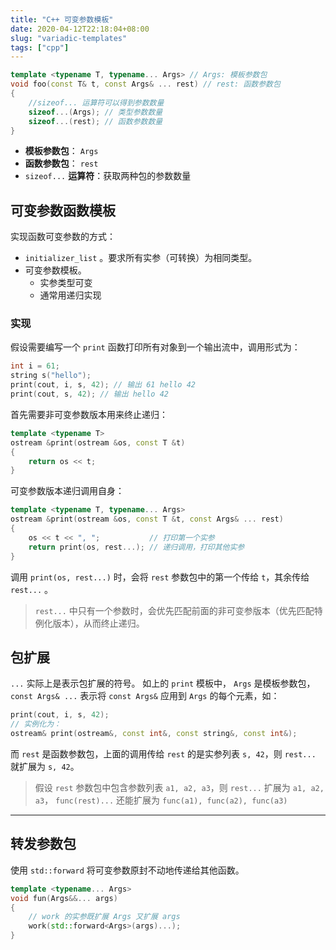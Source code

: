 ```yaml
---
title: "C++ 可变参数模板"
date: 2020-04-12T22:18:04+08:00
slug: "variadic-templates"
tags: ["cpp"]
---
```


```cpp
template <typename T, typename... Args> // Args: 模板参数包
void foo(const T& t, const Args& ... rest) // rest: 函数参数包
{
    //sizeof... 运算符可以得到参数数量
    sizeof...(Args); // 类型参数数量
    sizeof...(rest); // 函数参数数量
}
```

- **模板参数包**： `Args`
- **函数参数包**： `rest`
- `sizeof...` **运算符**：获取两种包的参数数量

## 可变参数函数模板

实现函数可变参数的方式：

- `initializer_list` 。要求所有实参（可转换）为相同类型。
- 可变参数模板。
  - 实参类型可变
  - 通常用递归实现

### 实现

假设需要编写一个 `print` 函数打印所有对象到一个输出流中，调用形式为：

```cpp
int i = 61;
string s("hello");
print(cout, i, s, 42); // 输出 61 hello 42
print(cout, s, 42); // 输出 hello 42
```

首先需要非可变参数版本用来终止递归：

```cpp
template <typename T>
ostream &print(ostream &os, const T &t)
{
    return os << t;
}
```

可变参数版本递归调用自身：

```cpp
template <typename T, typename... Args>
ostream &print(ostream &os, const T &t, const Args& ... rest)
{
    os << t << ", ";           // 打印第一个实参
    return print(os, rest...); // 递归调用，打印其他实参
}
```

调用 `print(os, rest...)` 时，会将 `rest` 参数包中的第一个传给 `t`，其余传给 `rest...` 。
> `rest...` 中只有一个参数时，会优先匹配前面的非可变参版本（优先匹配特例化版本），从而终止递归。

## 包扩展

`...` 实际上是表示包扩展的符号。
如上的 `print` 模板中， `Args` 是模板参数包， `const Args& ...` 表示将 `const Args&` 应用到 `Args` 的每个元素，如：

```cpp
print(cout, i, s, 42);
// 实例化为：
ostream& print(ostream&, const int&, const string&, const int&);
```

而 `rest` 是函数参数包，上面的调用传给 `rest` 的是实参列表 `s, 42`，则 `rest...` 就扩展为 `s, 42`。
> 假设 `rest` 参数包中包含参数列表 `a1, a2, a3`，则 `rest...` 扩展为 `a1, a2, a3`， `func(rest)...` 还能扩展为 `func(a1), func(a2), func(a3)`

---

## 转发参数包

使用 `std::forward` 将可变参数原封不动地传递给其他函数。

```cpp
template <typename... Args>
void fun(Args&&... args)
{
    // work 的实参既扩展 Args 又扩展 args
    work(std::forward<Args>(args)...);
}
```
